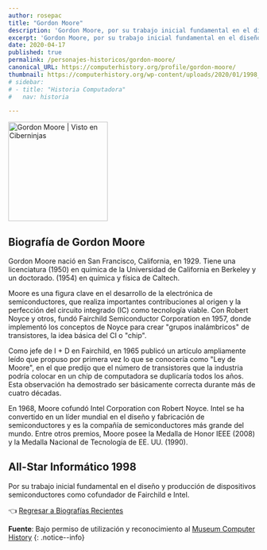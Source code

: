 ```yaml
---
author: rosepac
title: "Gordon Moore"
description: 'Gordon Moore, por su trabajo inicial fundamental en el diseño y producción de dispositivos semiconductores como cofundador de Fairchild e Intel.'
excerpt: 'Gordon Moore, por su trabajo inicial fundamental en el diseño y producción de dispositivos semiconductores como cofundador de Fairchild e Intel.'
date: 2020-04-17
published: true
permalink: /personajes-historicos/gordon-moore/
canonical_URL: https://computerhistory.org/profile/gordon-moore/
thumbnail: https://computerhistory.org/wp-content/uploads/2020/01/1998_gordon_moore-e1580707779947.jpg
# sidebar:
# - title: "Historia Computadora"
#   nav: historia

---
```


<img src="https://computerhistory.org/wp-content/uploads/2020/01/1998_gordon_moore-e1580707779947.jpg" width="200px" high="250px" alt="Gordon Moore | Visto en Ciberninjas" title="Gordon Moore | Visto en Ciberninjas" />

## **Biografía de Gordon Moore**

Gordon Moore nació en San Francisco, California, en 1929. Tiene una licenciatura (1950) en química de la Universidad de California en Berkeley y un doctorado. (1954) en química y física de Caltech.

Moore es una figura clave en el desarrollo de la electrónica de semiconductores, que realiza importantes contribuciones al origen y la perfección del circuito integrado (IC) como tecnología viable. Con Robert Noyce y otros, fundó Fairchild Semiconductor Corporation en 1957, donde implementó los conceptos de Noyce para crear "grupos inalámbricos" de transistores, la idea básica del CI o "chip".

Como jefe de I + D en Fairchild, en 1965 publicó un artículo ampliamente leído que propuso por primera vez lo que se conocería como "Ley de Moore", en el que predijo que el número de transistores que la industria podría colocar en un chip de computadora se duplicaría todos los años. Esta observación ha demostrado ser básicamente correcta durante más de cuatro décadas.

En 1968, Moore cofundó Intel Corporation con Robert Noyce. Intel se ha convertido en un líder mundial en el diseño y fabricación de semiconductores y es la compañía de semiconductores más grande del mundo. Entre otros premios, Moore posee la Medalla de Honor IEEE (2008) y la Medalla Nacional de Tecnología de EE. UU. (1990).

## All-Star Informático 1998

Por su trabajo inicial fundamental en el diseño y producción de dispositivos semiconductores como cofundador de Fairchild e Intel.

👈 [Regresar a Biografías Recientes](/personajes-historicos/#-biografías-agregadas-más-recientes-)

**Fuente**: Bajo permiso de utilización y reconocimiento al [Museum Computer History](https://www.computerhistory.org/ "Página web el Museo de la Historia de las Computadoras") 
{: .notice--info}